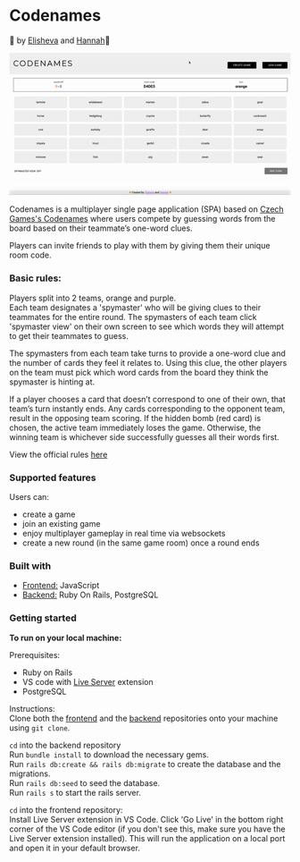# Codenames

🔸 by [Elisheva](https://github.com/elishevaelbaz) and [Hannah](https://github.com/hkofkin)🔸

<img src="public/codenames-demo-gif.gif" alt="codenames app gif">

Codenames is a multiplayer single page application (SPA) based on [Czech Games's Codenames](https://codenamesgame.com/) where users compete by guessing words from the board based on their teammate’s one-word clues.

Players can invite friends to play with them by giving them their unique room code.  

### Basic rules:

Players split into 2 teams, orange and purple.  
Each team designates a 'spymaster' who will be giving clues to their teammates for the entire round. 
The spymasters of each team click 'spymaster view' on their own screen to see which words they will attempt to get their teammates to guess.

The spymasters from each team take turns to provide a one-word clue and the number of cards they feel it relates to. Using this clue, the other players on the team must pick which word cards from the board they think the spymaster is hinting at. 

If a player chooses a card that doesn’t correspond to one of their own, that team’s turn instantly ends. Any cards corresponding to the opponent team, result in the opposing team scoring. If the hidden bomb (red card) is chosen, the active team immediately loses the game. 
Otherwise, the winning team is whichever side successfully guesses all their words first.

View the official rules [here](https://czechgames.com/files/rules/codenames-rules-en.pdf)

### Supported features
Users can:
- create a game
- join an existing game
- enjoy multiplayer gameplay in real time via websockets
- create a new round (in the same game room) once a round ends

### Built with

- [Frontend:](https://github.com/elishevaelbaz/codenames-frontend) JavaScript   
- [Backend:](https://github.com/elishevaelbaz/codenames-backend) Ruby On Rails, PostgreSQL  


### Getting started
__To run on your local machine:__  

Prerequisites:
- Ruby on Rails
- VS code with [Live Server](https://marketplace.visualstudio.com/items?itemName=ritwickdey.LiveServer) extension
- PostgreSQL

Instructions:  
Clone both the [frontend](https://github.com/elishevaelbaz/codenames-frontend) and the [backend](https://github.com/elishevaelbaz/codenames-backend) repositories onto your machine using `git clone`.  

`cd` into the backend repository  
Run `bundle install` to download the necessary gems.  
Run `rails db:create && rails db:migrate` to create the database and the migrations.  
Run `rails db:seed` to seed the database.  
Run `rails s` to start the rails server.

`cd` into the frontend repository:  
Install Live Server extension in VS Code.
Click 'Go Live' in the bottom right corner of the VS Code editor (if you don't see this, make sure you have the Live Server extension installed).
This will run the application on a local port and open it in your default browser.